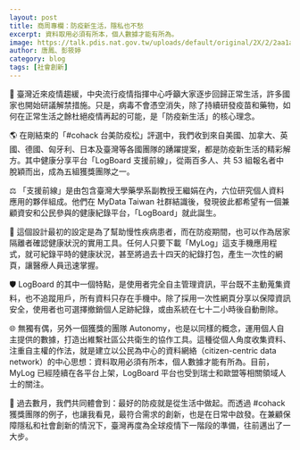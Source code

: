 ```yaml
---
layout: post
title: 商周專欄：防疫新生活，隱私也不愁
excerpt: 資料取用必須有所本，個人數據才能有所為。
image: https://talk.pdis.nat.gov.tw/uploads/default/original/2X/2/2aa1ad934a56a1dda2c8959b6104eb568e456b30.jpeg
author: 唐鳳、彭筱婷
category: blog
tags: [社會創新]
---
```


💊 臺灣近來疫情趨緩，中央流行疫情指揮中心呼籲大家逐步回歸正常生活，許多國家也開始研議解禁措施。只是，病毒不會憑空消失，除了持續研發疫苗和藥物，如何在正常生活之餘杜絕疫情再起的可能，是「防疫新生活」的核心理念。

🌎 在剛結束的「#cohack 台美防疫松」評選中，我們收到來自美國、加拿大、英國、德國、匈牙利、日本及臺灣等各國團隊的踴躍提案，都是防疫新生活的精彩解方。其中健康分享平台「LogBoard 支援前線」，從兩百多人、共 53 組報名者中脫穎而出，成為五組獲獎團隊之一。

⚖️ 「支援前線」是由包含臺灣大學藥學系副教授王繼娟在內，六位研究個人資料應用的夥伴組成。他們在 MyData Taiwan 社群結識後，發現彼此都希望有一個兼顧資安和公民參與的健康紀錄平台，「LogBoard」就此誕生。

📲 這個設計最初的設定是為了幫助慢性疾病患者，而在防疫期間，也可以作為居家隔離者確認健康狀況的實用工具。任何人只要下載「MyLog」這支手機應用程式，就可紀錄平時的健康狀況，甚至將過去十四天的紀錄打包，產生一次性的網頁，讓醫療人員迅速掌握。

🛡️ LogBoard 的其中一個特點，是使用者完全自主管理資訊，平台既不主動蒐集資料，也不追蹤用戶，所有資料只存在手機中。除了採用一次性網頁分享以保障資訊安全，使用者也可選擇撤銷個人足跡紀錄，或由系統在七十二小時後自動刪除。

🌐 無獨有偶，另外一個獲獎的團隊 Autonomy，也是以同樣的概念，運用個人自主提供的數據，打造出維繫社區公共衛生的協作工具。這種從個人角度收集資料、注重自主權的作法，就是建立以公民為中心的資料網絡（citizen-centric data network）的中心思想：資料取用必須有所本，個人數據才能有所為。目前，MyLog 已經陸續在各平台上架，LogBoard 平台也受到瑞士和歐盟等相關領域人士的關注。

💝 過去數月，我們共同體會到：最好的防疫就是從生活中做起。而透過 #cohack 獲獎團隊的例子，也讓我看見，最符合需求的創新，也是在日常中啟發。在兼顧保障隱私和社會創新的情況下，臺灣再度為全球疫情下一階段的準備，往前邁出了一大步。
